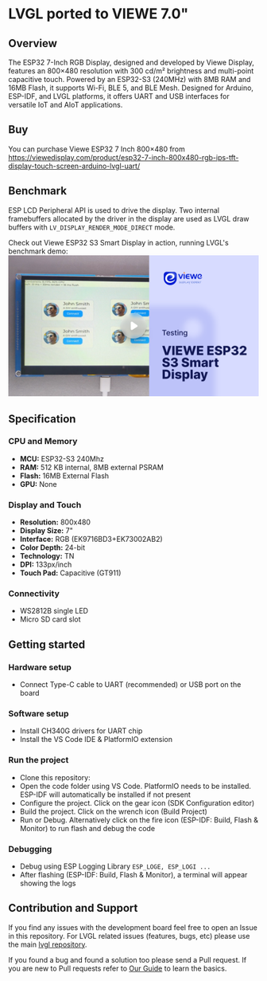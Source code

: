 # LVGL ported to VIEWE 7.0"

## Overview

The ESP32 7-Inch RGB Display, designed and developed by Viewe Display, features an 800×480 resolution with 300 cd/m² brightness and multi-point capacitive touch. Powered by an ESP32-S3 (240MHz) with 8MB RAM and 16MB Flash, it supports Wi-Fi, BLE 5, and BLE Mesh. Designed for Arduino, ESP-IDF, and LVGL platforms, it offers UART and USB interfaces for versatile IoT and AIoT applications.

## Buy

You can purchase Viewe ESP32 7 Inch 800×480 from https://viewedisplay.com/product/esp32-7-inch-800x480-rgb-ips-tft-display-touch-screen-arduino-lvgl-uart/

## Benchmark

ESP LCD Peripheral API is used to drive the display. Two internal framebuffers allocated by the driver in the display are used as LVGL draw buffers with `LV_DISPLAY_RENDER_MODE_DIRECT` mode.

Check out Viewe ESP32 S3 Smart Display in action, running LVGL's benchmark demo:
[![image](assets/preview.png)
](https://www.youtube.com/watch?v=uHdSQY_k2Mg)

## Specification

### CPU and Memory
- **MCU:** ESP32-S3 240Mhz
- **RAM:** 512 KB internal, 8MB external PSRAM
- **Flash:** 16MB External Flash
- **GPU:** None

### Display and Touch
- **Resolution:** 800x480
- **Display Size:** 7"
- **Interface:** RGB (EK9716BD3+EK73002AB2)
- **Color Depth:** 24-bit
- **Technology:** TN
- **DPI:** 133px/inch
- **Touch Pad:** Capacitive (GT911)

### Connectivity
- WS2812B single LED
- Micro SD card slot

## Getting started

### Hardware setup
- Connect Type-C cable to UART (recommended) or USB port on the board

### Software setup
- Install CH340G drivers for UART chip
- Install the VS Code IDE & PlatformIO extension

### Run the project
- Clone this repository: 
- Open the code folder using VS Code. PlatformIO needs to be installed. ESP-IDF will automatically be installed if not present
- Configure the project. Click on the gear icon (SDK Configuration editor)
- Build the project. Click on the wrench icon (Build Project)
- Run or Debug. Alternatively click on the fire icon (ESP-IDF: Build, Flash & Monitor) to run flash and debug the code

### Debugging
- Debug using ESP Logging Library `ESP_LOGE, ESP_LOGI ...`
- After flashing (ESP-IDF: Build, Flash & Monitor), a terminal will appear showing the logs


## Contribution and Support

If you find any issues with the development board feel free to open an Issue in this repository. For LVGL related issues (features, bugs, etc) please use the main [lvgl repository](https://github.com/lvgl/lvgl).

If you found a bug and found a solution too please send a Pull request. If you are new to Pull requests refer to [Our Guide](https://docs.lvgl.io/master/CONTRIBUTING.html#pull-request) to learn the basics.

